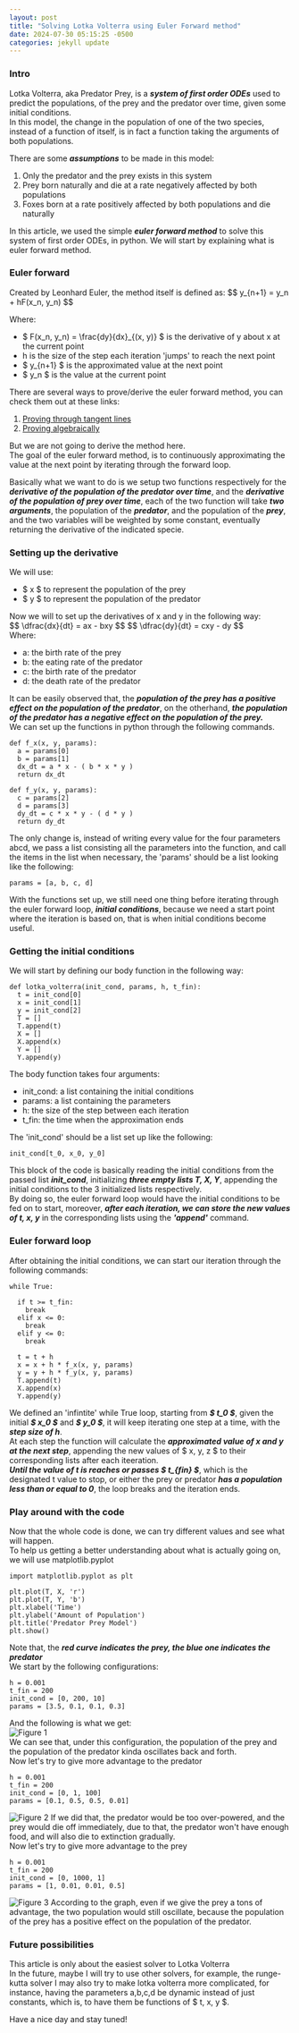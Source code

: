 ```yaml
---
layout: post
title: "Solving Lotka Volterra using Euler Forward method"
date: 2024-07-30 05:15:25 -0500
categories: jekyll update
---
```


### Intro
Lotka Volterra, aka Predator Prey, is a ***system of first order ODEs*** used to predict the populations, of the prey and the predator over time, given some initial conditions.  
In this model, the change in the population of one of the two species, instead of a function of itself, is in fact a function taking the arguments of both populations.  

There are some ***assumptions*** to be made in this model:
1. Only the predator and the prey exists in this system
2. Prey born naturally and die at a rate negatively affected by both populations
3. Foxes born at a rate positively affected by both populations and die naturally  

In this article, we used the simple ***euler forward method*** to solve this system of first order ODEs, in python. We will start by explaining what is euler forward method.

### Euler forward
Created by Leonhard Euler, the method itself is defined as:
\$$ y_{n+1} = y_n + hF(x_n, y_n) \$$

Where: 
* \$ F(x_n, y_n) = \frac{dy}{dx}_{(x, y)} \$ is the derivative of y about x at the current point
* h is the size of the step each iteration 'jumps' to reach the next point
* \$ y_{n+1} \$ is the approximated value at the next point
* \$ y_n \$ is the value at the current point  

There are several ways to prove/derive the euler forward method, you can check them out at these links:
1. [Proving through tangent lines](https://www.math.purdue.edu/files/academic/courses/2010spring/MA26200/1_10.pdf)
2. [Proving algebraically](https://math.libretexts.org/Bookshelves/Differential_Equations/Numerically_Solving_Ordinary_Differential_Equations_(Brorson)/01%3A_Chapters/1.02%3A_Forward_Euler_method#:~:text=The%20forward%20Euler%20method%20is,%E2%88%92yn)  

But we are not going to derive the method here.  
The goal of the euler forward method, is to continuously approximating the value at the next point by iterating through the forward loop.  

Basically what we want to do is we setup two functions respectively for the ***derivative of the population of the predator over time***, and the ***derivative of the population of prey over time***, each of the two function will take ***two arguments***, the population of the ***predator***, and the population of the ***prey***, and the two variables will be weighted by some constant, eventually returning the derivative of the indicated specie.  


### Setting up the derivative
We will use:
* \$ x \$ to represent the population of the prey
* \$ y \$ to represent the population of the predator  

Now we will to set up the derivatives of x and y in the following way:  
\$$ \dfrac{dx}{dt} = ax - bxy \$$
\$$ \dfrac{dy}{dt} = cxy - dy \$$  
Where:
* a: the birth rate of the prey
* b: the eating rate of the predator
* c: the birth rate of the predator
* d: the death rate of the predator  

It can be easily observed that, the ***population of the prey has a positive effect on the population of the predator***, on the otherhand, ***the population of the predator has a negative effect on the population of the prey.***  
We can set up the functions in python through the following commands.
```
def f_x(x, y, params):
  a = params[0]
  b = params[1]
  dx_dt = a * x - ( b * x * y )
  return dx_dt

def f_y(x, y, params):
  c = params[2]
  d = params[3]
  dy_dt = c * x * y - ( d * y )
  return dy_dt
```
The only change is, instead of writing every value for the four parameters abcd, we pass a list consisting all the parameters into the function, and call the items in the list when necessary, the 'params' should be a list looking like the following:
```
params = [a, b, c, d]
```
With the functions set up, we still need one thing before iterating through the euler forward loop, ***initial conditions***, because we need a start point where the iteration is based on, that is when initial conditions become useful.  

### Getting the initial conditions  
We will start by defining our body function in the following way:  
```
def lotka_volterra(init_cond, params, h, t_fin):
  t = init_cond[0]
  x = init_cond[1]
  y = init_cond[2]
  T = []
  T.append(t)
  X = []
  X.append(x)
  Y = []
  Y.append(y)
```
The body function takes four arguments:
* init_cond: a list containing the initial conditions
* params: a list containing the parameters
* h: the size of the step between each iteration
* t_fin: the time when the approximation ends  

The 'init_cond' should be a list set up like the following:
```
init_cond[t_0, x_0, y_0]
```  
This block of the code is basically reading the initial conditions from the passed list ***init_cond***, initializing ***three empty lists T, X, Y***, appending the initial conditions to the 3 initialized lists respectively.  
By doing so, the euler forward loop would have the initial conditions to be fed on to start, moreover, ***after each iteration, we can store the new values of t, x, y*** in the corresponding lists using the ***'append'*** command.  

### Euler forward loop
After obtaining the initial conditions, we can start our iteration through the following commands:
```
while True:
    
  if t >= t_fin:
    break
  elif x <= 0:
    break
  elif y <= 0:
    break
    
  t = t + h
  x = x + h * f_x(x, y, params)
  y = y + h * f_y(x, y, params)
  T.append(t)
  X.append(x)
  Y.append(y)
```
We defined an 'infintite' while True loop, starting from ***\$ t_0 \$***, given the initial ***\$ x_0 \$*** and ***\$ y_0 \$***, it will keep iterating one step at a time, with the ***step size of h***.  
At each step the function will calculate the ***approximated value of x and y at the next step***, appending the new values of \$ x, y, z \$ to their corresponding lists after each iteeration.  
***Until the value of t is reaches or passes \$ t_{fin} \$***, which is the designated t value to stop, or either the prey or predator ***has a population less than or equal to 0***, the loop breaks and the iteration ends.  

### Play around with the code  
Now that the whole code is done, we can try different values and see what will happen.  
To help us getting a better understanding about what is actually going on, we will use matplotlib.pyplot
```
import matplotlib.pyplot as plt

plt.plot(T, X, 'r')
plt.plot(T, Y, 'b')
plt.xlabel('Time')
plt.ylabel('Amount of Population')
plt.title('Predator Prey Model')
plt.show()
```
Note that, the ***red curve indicates the prey, the blue one indicates the predator***  
We start by the following configurations:
```
h = 0.001
t_fin = 200
init_cond = [0, 200, 10]
params = [3.5, 0.1, 0.1, 0.3]
```
And the following is what we get:  
![Figure 1](/assets/images/Lotka-Volterra/Figure_1.png)  
We can see that, under this configuration, the population of the prey and the population of the predator kinda oscillates back and forth.  
Now let's try to give more advantage to the predator  
```
h = 0.001
t_fin = 200
init_cond = [0, 1, 100]
params = [0.1, 0.5, 0.5, 0.01]
```
![Figure 2](/assets/images/Lotka-Volterra/Figure_2.png)
If we did that, the predator would be too over-powered, and the prey would die off immediately, due to that, the predator won't have enough food, and will also die to extinction gradually.  
Now let's try to give more advantage to the prey
```
h = 0.001
t_fin = 200
init_cond = [0, 1000, 1]
params = [1, 0.01, 0.01, 0.5]
```
![Figure 3](/assets/images/Lotka-Volterra/Figure_3.png)
According to the graph, even if we give the prey a tons of advantage, the two population would still oscillate, because the population of the prey has a positive effect on the population of the predator.

### Future possibilities
This article is only about the easiest solver to Lotka Volterra  
In the future, maybe I will try to use other solvers, for example, the runge-kutta solver
I may also try to make lotka volterra more complicated, for instance, having the parameters a,b,c,d be dynamic instead of just constants, which is, to have them be functions of \$ t, x, y \$.  

Have a nice day and stay tuned!













